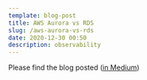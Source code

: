 ```yaml
---
template: blog-post
title: AWS Aurora vs RDS
slug: /aws-aurora-vs-rds
date: 2020-12-30 00:50
description: observability
---
```

Please find the blog posted 
(<a href="https://medium.com/thundra/aws-aurora-vs-rds-d004de1c0b89" target="_blank">in Medium</a>)